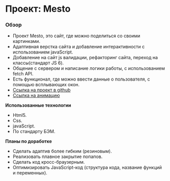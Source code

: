 # Проект: Mesto

### Обзор

* Проект Mesto, это сайт, где можно поделиться со своими картинками. 
* Адаптивная верстка сайта и добавление интерактивности с использованием javaScript.
* Добавление на сайт js валидации, рефакторинг сайта, переход на классы(стандарт JS 6).
* Общение с сервером и написание логики работы, с использованием fetch API.
* Есть функционал, где можно ввести данные о пользователя, с помощью всплывающих окон. 
* [Ссылка на проект в github](https://meder84.github.io/mesto/index.html)
* [Ссылка на анимацию](https://github.com/Meder84/Meder84/blob/main/gif/mesto.gif)

**Использованные технологии**
* Html5.
* Css.
* javaScript.
* По стандарту БЭМ.

**Планы по доработке**
* Сделать адаптив более гибким (резиновым).
* Реализовать плавное закрытие попапов.
* Сделать код кросс-браузерным.
* Оптимизировать JavaScript-код (структура кода, название функций и переменных).


